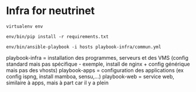 # Infra for neutrinet

`virtualenv env`

`env/bin/pip install -r requirements.txt`


`env/bin/ansible-playbook -i hosts playbook-infra/commun.yml`

playbook-infra = installation des programmes, serveurs et des VMS (config standard mais pas spécifique - exemple, install de nginx + config générique mais pas des vhosts)
playbook-apps = configuration des applications (ex config ispng, install mamboa, sensu,...)
playbook-web = service web, similaire à apps, mais à part car il y a plein


